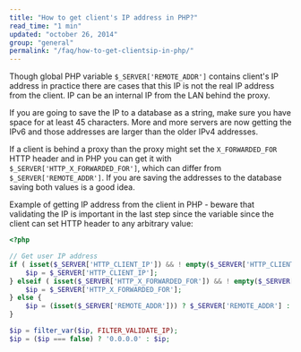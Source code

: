 ```yaml
---
title: "How to get client's IP address in PHP?"
read_time: "1 min"
updated: "october 26, 2014"
group: "general"
permalink: "/faq/how-to-get-clientsip-in-php/"
---
```


Though global PHP variable `$_SERVER['REMOTE_ADDR']` contains client's IP address in practice there are cases that this IP is not the
real IP address from the client. IP can be an internal IP from the LAN behind the proxy.

If you are going to save the IP to a database as a string, make sure you have space for at least 45 characters. More and more servers are
now getting the IPv6 and those addresses are larger than the older IPv4 addresses.

If a client is behind a proxy than the proxy might set the `X_FORWARDED_FOR` HTTP header and in PHP you can get it with `$_SERVER['HTTP_X_FORWARDED_FOR']`,
which can differ from `$_SERVER['REMOTE_ADDR']`. If you are saving the addresses to the database saving both values is a good idea.

Example of getting IP address from the client in PHP - beware that validating the IP is important in the last step since the variable since
the client can set HTTP header to any arbitrary value:

```php
<?php

// Get user IP address
if ( isset($_SERVER['HTTP_CLIENT_IP']) && ! empty($_SERVER['HTTP_CLIENT_IP'])) {
    $ip = $_SERVER['HTTP_CLIENT_IP'];
} elseif ( isset($_SERVER['HTTP_X_FORWARDED_FOR']) && ! empty($_SERVER['HTTP_X_FORWARDED_FOR'])) {
    $ip = $_SERVER['HTTP_X_FORWARDED_FOR'];
} else {
    $ip = (isset($_SERVER['REMOTE_ADDR'])) ? $_SERVER['REMOTE_ADDR'] : '0.0.0.0';
}

$ip = filter_var($ip, FILTER_VALIDATE_IP);
$ip = ($ip === false) ? '0.0.0.0' : $ip;
```
